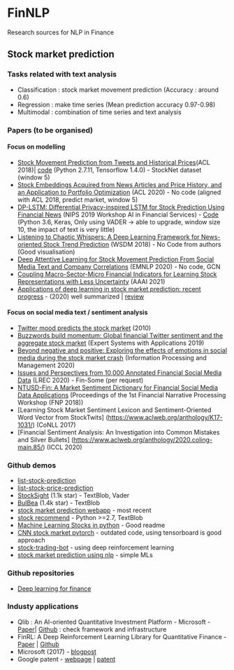 # FinNLP
Research sources for NLP in Finance

## Stock market prediction 
### Tasks related with text analysis
- Classification : stock market movement prediction (Accuracy : around 0.6) 
- Regression : make time series (Mean prediction accuracy 0.97-0.98)
- Multimodal : combination of time series and text analysis

### Papers (to be organised)
#### Focus on modelling 
- [Stock Movement Prediction from Tweets and Historical Prices](https://www.aclweb.org/anthology/P18-1183.pdf)(ACL 2018)| [code](https://github.com/yumoxu/stocknet-code) (Python 2.7.11, Tensorflow 1.4.0) -  StockNet dataset (window 5)
- [Stock Embeddings Acquired from News Articles and Price History, and an Application to Portfolio Optimization](https://www.aclweb.org/anthology/2020.acl-main.307.pdf) (ACL 2020) - No code (aligned with ACL 2018, predict market, window 5)
- [DP-LSTM: Differential Privacy-inspired LSTM for Stock Prediction Using Financial News](https://arxiv.org/pdf/1912.10806.pdf) (NIPS 2019 Workshop AI in Financial Services) - [Code](https://github.com/AI4Finance-LLC/Financial-News-for-Stock-Prediction-using-DP-LSTM-NIPS-2019) (Python 3.6, Keras, Only using VADER -> able to upgrade, window size 10, the impact of text is very little)
- [Listening to Chaotic Whispers: A Deep Learning Framework for News-oriented Stock Trend Prediction](https://arxiv.org/pdf/1712.02136.pdf) (WSDM 2018) - No Code from authors (Good visualisation)
- [Deep Attentive Learning for Stock Movement Prediction From Social Media Text and Company Correlations](https://www.aclweb.org/anthology/2020.emnlp-main.676.pdf) (EMNLP 2020) - No code, GCN
- [Coupling Macro-Sector-Micro Financial Indicators for Learning Stock Representations with Less Uncertainty](https://www.aaai.org/AAAI21Papers/AAAI-7228.WangG.pdf) (AAAI 2021)
- [Applications of deep learning in stock market prediction: recent progress](https://arxiv.org/pdf/2003.01859v1.pdf) - (2020) well summarized | [review](https://paperswithcode.com/paper/applications-of-deep-learning-in-stock-market/review/)

#### Focus on social media text / sentiment analysis
- [Twitter mood predicts the stock market](https://arxiv.org/pdf/1010.3003.pdf) (2010)
- [Buzzwords build momentum: Global financial Twitter sentiment and the aggregate stock market](https://www.sciencedirect.com/science/article/pii/S0957417419304270) (Expert Systems with Applications 2019)
- [Beyond negative and positive: Exploring the effects of emotions in social media during the stock market crash](https://www.sciencedirect.com/science/article/abs/pii/S0306457319309057) (Information Processing and Management 2020)
- [Issues and Perspectives from 10,000 Annotated Financial Social Media Data](https://www.aclweb.org/anthology/2020.lrec-1.749/) (LREC 2020) - Fin-Some (per request)
- [NTUSD-Fin: A Market Sentiment Dictionary for Financial Social Media Data Applications](http://nlg.csie.ntu.edu.tw/~hhhuang/docs/fnp2018.pdf) (Proceedings of the 1st Financial Narrative Processing Workshop (FNP 2018))
- [Learning Stock Market Sentiment Lexicon and Sentiment-Oriented Word Vector from StockTwits] (https://www.aclweb.org/anthology/K17-1031/) (CoNLL 2017)
- [Financial Sentiment Analysis: An Investigation into Common Mistakes and Silver Bullets] (https://www.aclweb.org/anthology/2020.coling-main.85/) (ICCL 2020)

### Github  demos 
- [list-stock-prediction](https://github.com/topics/stock-prediction?l=python)
- [list-stock-price-prediction](https://github.com/topics/stock-price-prediction?o=desc&s=stars)
- [StockSight](https://github.com/shirosaidev/stocksight) (1.1k star) - TextBlob, Vader
- [BulBea](https://github.com/achillesrasquinha/bulbea) (1.4k star) - TextBlob
- [stock market prediction webapp](https://github.com/kaushikjadhav01/Stock-Market-Prediction-Web-App-using-Machine-Learning-And-Sentiment-Analysis) - most recent
- [stock recommend](https://github.com/alvarobartt/twitter-stock-recommendation) - Python >=2.7, TextBlob
- [Machine Learning Stocks in python](https://github.com/robertmartin8/MachineLearningStocks) - Good readme
- [CNN stock market pytorch](https://github.com/hardyqr/CNN-for-Stock-Market-Prediction-PyTorch) - outdated code, using tensorboard is good approach
- [stock-trading-bot](https://github.com/pskrunner14/trading-bot) - using deep reinforcement learning
- [stock market prediction using nlp](https://github.com/SATHVIKRAJU/Stock-Market-Prediction-using-Natural-Language-Processing) - simple MLs

### Github repositories 
- [Deep learning for finance](https://github.com/sangyx/deep-finance)

### Industy applications
- Qlib : An AI-oriented Quantitative Investment Platform - Microsoft - [Paper](https://arxiv.org/pdf/2009.11189v1.pdf)| [Github](https://github.com/microsoft/qlib) : check framework and infrastructure
- FinRL: A Deep Reinforcement Learning Library for Quantitative Finance - [Paper](https://arxiv.org/pdf/2011.09607.pdf) | [Github](https://github.com/AI4Finance-LLC/FinRL-Library)
- Microsoft (2017) - [blogpost](https://devblogs.microsoft.com/cse/2017/12/04/predicting-stock-performance-deep-learning/)
- Google patent - [webpage](https://patents.google.com/patent/US20030135445A1/en) | [patent](https://patentimages.storage.googleapis.com/df/93/5d/4cc361daa8ee8c/US20030135445A1.pdf) 
